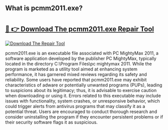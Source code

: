 ## What is pcmm2011.exe? 

# <h2><a href="https://exedetect.com/download.php?pcmm2011.exe">🔗 👉 Download The pcmm2011.exe Repair Tool</a></h2>

[![Download The Repair Tool](https://exedetect.com/download-button.jpg)](https://exedetect.com/download.php?pcmm2011.exe)

pcmm2011.exe is an executable file associated with PC MightyMax 2011, a software application developed by the publisher PC MightyMax, typically located in the directory C:\Program Files\pc mightymax 2011. While the program is marketed as a utility tool aimed at enhancing system performance, it has garnered mixed reviews regarding its safety and reliability. Some users have reported that pcmm2011.exe may exhibit characteristics of adware or potentially unwanted programs (PUPs), leading to suspicions about its legitimacy; thus, it is advisable to exercise caution when downloading or using it. Errors related to this executable may include issues with functionality, system crashes, or unresponsive behavior, which could trigger alerts from antivirus programs that may classify it as a potential threat. Users are encouraged to conduct thorough research and consider uninstalling the program if they encounter persistent problems or if their security software flags it as suspicious.